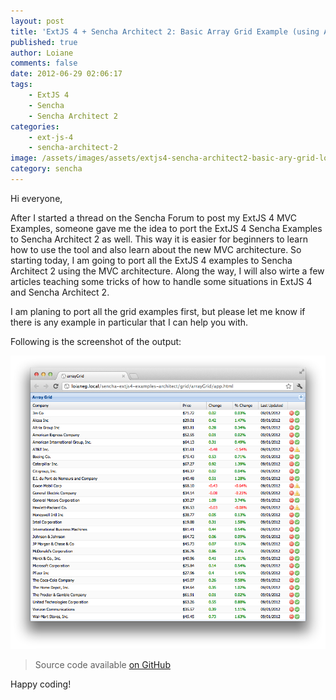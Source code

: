 ```yaml
---
layout: post
title: 'ExtJS 4 + Sencha Architect 2: Basic Array Grid Example (using ActionColumn)'
published: true
author: Loiane
comments: false
date: 2012-06-29 02:06:17
tags:
    - ExtJS 4
    - Sencha
    - Sencha Architect 2
categories:
    - ext-js-4
    - sencha-architect-2
image: /assets/images/assets/extjs4-sencha-architect2-basic-ary-grid-loiane.png
category: sencha
---
```

Hi everyone,

After I started a thread on the Sencha Forum to post my ExtJS 4 MVC Examples, someone gave me the idea to port the ExtJS 4 Sencha Examples to Sencha Architect 2 as well. This way it is easier for beginners to learn how to use the tool and also learn about the new MVC architecture. So starting today, I am going to port all the ExtJS 4 examples to Sencha Architect 2 using the MVC architecture. Along the way, I will also wirte a few articles teaching some tricks of how to handle some situations in ExtJS 4 and Sencha Architect 2.

I am planing to port all the grid examples first, but please let me know if there is any example in particular that I can help you with.

Following is the screenshot of the output:

<img src="/assets/images/assets/extjs4-sencha-architect2-basic-ary-grid-loiane.png">

> <i class="mdi mdi-github-circle mdi-24px"></i>  Source code available [on GitHub](https://github.com/loiane/sencha-extjs4-examples-architect/tree/master/grid/arrayGrid)


Happy coding! 
